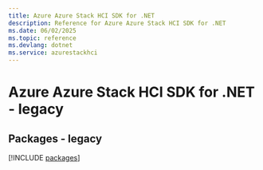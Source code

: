 ```yaml
---
title: Azure Azure Stack HCI SDK for .NET
description: Reference for Azure Azure Stack HCI SDK for .NET
ms.date: 06/02/2025
ms.topic: reference
ms.devlang: dotnet
ms.service: azurestackhci
---
```

# Azure Azure Stack HCI SDK for .NET - legacy
## Packages - legacy
[!INCLUDE [packages](azure-stack-hci-index.md)]